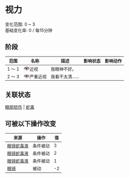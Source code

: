 # 视力  
>   
  
变化范围: 0 ~ 3  
基础变化率: 0 / 每15分钟  
## 阶段  
范围  |  名称  |  描述  |  影响状态  |  影响动作  
----  |  ----  |  ----  |  ----  |  ----  
1 ～ 1  |  <img decoding="async" src="Sprite/Sleepy.png" href="a.md" style="max-width:20px;max-height:20px;">近视  |  我眼神不好。  |    |    
2 ～ 3  |  <img decoding="async" src="Sprite/Sleepy.png" href="a.md" style="max-width:20px;max-height:20px;">严重近视  |  我看不太清……  |    |    
## 关联状态  
[眼部损伤](EyeDamage.md)  |  [蛇毒](VenomKrait.md)  
## 可被以下操作改变  
来源  |  操作  |  值  
----  |  ----  |  ----  
[眼镜蛇毒液](W_CobraSpit.md)  |  条件被动  |  3  
[眼镜蛇毒液](W_CobraSpit.md)  |  条件被动  |  2  
[眼镜蛇毒液](W_CobraSpit.md)  |  条件被动  |  1  
[眼镜](Glasses.md)  |  被动  |  -2  
